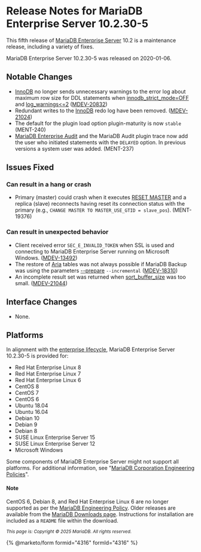# Release Notes for MariaDB Enterprise Server 10.2.30-5

This fifth release of [MariaDB Enterprise Server](https://github.com/mariadb-corporation/docs-release-notes/blob/test/en/mariadb-enterprise-server/README.md) 10.2 is a maintenance release, including a variety of fixes.

MariaDB Enterprise Server 10.2.30-5 was released on 2020-01-06.

## Notable Changes

* [InnoDB](https://app.gitbook.com/s/SsmexDFPv2xG2OTyO5yV/server-usage/storage-engines/innodb) no longer sends unnecessary warnings to the error log about maximum row size for DDL statements when [innodb\_strict\_mode=OFF](https://app.gitbook.com/s/SsmexDFPv2xG2OTyO5yV/server-management/variables-and-modes/server-system-variables#innodb_strict_mode) and [log\_warnings<=2](https://app.gitbook.com/s/SsmexDFPv2xG2OTyO5yV/server-management/variables-and-modes/server-system-variables#log_warnings) ([MDEV-20832](https://jira.mariadb.org/browse/MDEV-20832))
* Redundant writes to the [InnoDB](https://app.gitbook.com/s/SsmexDFPv2xG2OTyO5yV/server-usage/storage-engines/innodb) redo log have been removed. ([MDEV-21024](https://jira.mariadb.org/browse/MDEV-21024))
* The default for the plugin load option plugin-maturity is now `stable` (MENT-240)
* [MariaDB Enterprise Audit](https://app.gitbook.com/s/SsmexDFPv2xG2OTyO5yV/reference/plugins/mariadb-audit-plugin/mariadb-audit-plugin-installation) and the MariaDB Audit plugin trace now add the user who initiated statements with the `DELAYED` option. In previous versions a system user was added. (MENT-237)

## Issues Fixed

### Can result in a hang or crash

* Primary (master) could crash when it executes [RESET MASTER](https://app.gitbook.com/s/SsmexDFPv2xG2OTyO5yV/reference/sql-statements/administrative-sql-statements/replication-statements/reset-master) and a replica (slave) reconnects having reset its connection status with the primary (e.g., `CHANGE MASTER TO MASTER_USE_GTID = slave_pos`). (MENT-19376)

### Can result in unexpected behavior

* Client received error `SEC_E_INVALID_TOKEN` when SSL is used and connecting to MariaDB Enterprise Server running on Microsoft Windows. ([MDEV-13492](https://jira.mariadb.org/browse/MDEV-13492))
* The restore of [Aria](https://app.gitbook.com/s/SsmexDFPv2xG2OTyO5yV/server-usage/storage-engines/aria) tables was not always possible if MariaDB Backup was using the parameters [--prepare](https://app.gitbook.com/s/SsmexDFPv2xG2OTyO5yV/reference/sql-statements/prepared-statements/prepare-statement) `--incremental` ([MDEV-18310](https://jira.mariadb.org/browse/MDEV-18310))
* An incomplete result set was returned when [sort\_buffer\_size](https://app.gitbook.com/s/SsmexDFPv2xG2OTyO5yV/server-management/variables-and-modes/server-system-variables#sort_buffer_size) was too small. ([MDEV-21044](https://jira.mariadb.org/browse/MDEV-21044))

## Interface Changes

* None.

## Platforms

In alignment with the [enterprise lifecycle](../../enterprise-server-lifecycle.md), MariaDB Enterprise Server 10.2.30-5 is provided for:

* Red Hat Enterprise Linux 8
* Red Hat Enterprise Linux 7
* Red Hat Enterprise Linux 6
* CentOS 8
* CentOS 7
* CentOS 6
* Ubuntu 18.04
* Ubuntu 16.04
* Debian 10
* Debian 9
* Debian 8
* SUSE Linux Enterprise Server 15
* SUSE Linux Enterprise Server 12
* Microsoft Windows

Some components of MariaDB Enterprise Server might not support all platforms. For additional information, see "[MariaDB Corporation Engineering Policies](https://mariadb.com/engineering-policies/)".

#### Note

CentOS 6, Debian 8, and Red Hat Enterprise Linux 6 are no longer supported as per the [MariaDB Engineering Policy](https://mariadb.com/engineering-policies/). Older releases are available from the [MariaDB Downloads page](https://mariadb.com/downloads/). Instructions for installation are included as a `README` file within the download.

<sub>_This page is: Copyright © 2025 MariaDB. All rights reserved._</sub>

{% @marketo/form formid="4316" formId="4316" %}
